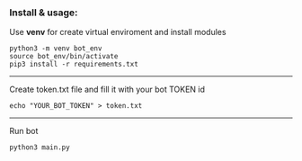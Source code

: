 
### Install & usage:

Use **venv** for create virtual enviroment and install modules

    python3 -m venv bot_env
    source bot_env/bin/activate  
    pip3 install -r requirements.txt
---

Create token.txt file and fill it with your bot TOKEN id

    echo "YOUR_BOT_TOKEN" > token.txt
---
Run bot

    python3 main.py
